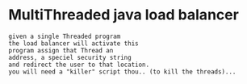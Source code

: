 # MultiThreaded java load balancer
	given a single Threaded program
  	the load balancer will activate this
  	program assign that Thread an 
  	address, a speciel security string
  	and redirect the user to that location.
  	you will need a "killer" script thou.. (to kill the threads)...
	
    
